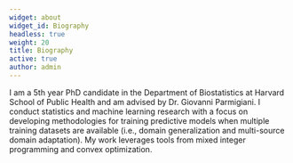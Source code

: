 ```yaml
---
widget: about
widget_id: Biography
headless: true
weight: 20
title: Biography
active: true
author: admin
---
```

I am a 5th year PhD candidate in the Department of Biostatistics at Harvard School of Public Health and am advised by Dr. Giovanni Parmigiani. I conduct statistics and machine learning research with a focus on developing methodologies for training predictive models when multiple training datasets are available (i.e., domain generalization and multi-source domain adaptation). My work leverages tools from mixed integer programming and convex optimization.